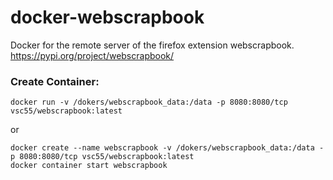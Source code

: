 # docker-webscrapbook

Docker for the remote server of the firefox extension webscrapbook. https://pypi.org/project/webscrapbook/


### Create Container:
```
docker run -v /dokers/webscrapbook_data:/data -p 8080:8080/tcp vsc55/webscrapbook:latest
```
or
```
docker create --name webscrapbook -v /dokers/webscrapbook_data:/data -p 8080:8080/tcp vsc55/webscrapbook:latest
docker container start webscrapbook
```

